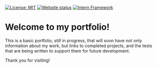 [![License: MIT](https://img.shields.io/badge/License-MIT-green.svg)](https://opensource.org/licenses/MIT)
[![Website status](https://img.shields.io/website-up-down-green-red/https/shields.io.svg?label=my-website)](https://ArleneAndrews.github.io)
[![Intern Framework](https://img.shields.io/badge/Testing%20Framework-Intern-orange.svg)](https://github.com/theintern/intern)

# Welcome to my portfolio! #


This is a basic portfolio, still in progress, that will soon have not only information about my work, but links to completed projects, and the tests that are being written to support them for future development.

Thank you for visiting!